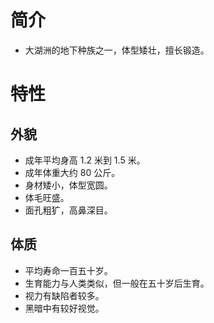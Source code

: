 # 简介
- 大湖洲的地下种族之一，体型矮壮，擅长锻造。
# 特性
## 外貌
- 成年平均身高 1.2 米到 1.5 米。
- 成年体重大约 80 公斤。
- 身材矮小，体型宽圆。
- 体毛旺盛。
- 面孔粗犷，高鼻深目。
## 体质
- 平均寿命一百五十岁。
- 生育能力与人类类似，但一般在五十岁后生育。
- 视力有缺陷者较多。
- 黑暗中有较好视觉。
